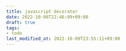 ```yaml
---
title: javascript decorator
date: 2022-10-06T22:46:09+09:00
draft: true
tags:
- todo
last_modified_at: 2022-10-09T23:55:11+09:00
---
```



